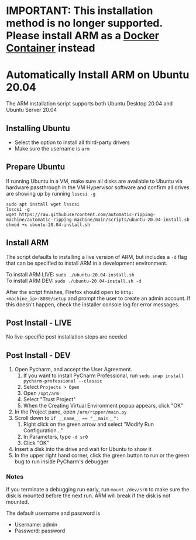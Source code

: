 # IMPORTANT: This installation method is no longer supported. Please install ARM as a [Docker Container](https://github.com/automatic-ripping-machine/automatic-ripping-machine/wiki/docker) instead

# Automatically Install ARM on Ubuntu 20.04
The ARM installation script supports both Ubuntu Desktop 20.04 and Ubuntu Server 20.04

## Installing Ubuntu
- Select the option to install all third-party drivers
- Make sure the username is `arm`

## Prepare Ubuntu
If running Ubuntu in a VM, make sure all disks are available to Ubuntu via hardware passthrough in the VM Hypervisor software and confirm all drives are showing up by running `lsscsi -g`

```
sudo apt install wget lsscsi
lsscsi -g
wget https://raw.githubusercontent.com/automatic-ripping-machine/automatic-ripping-machine/main/scripts/ubuntu-20.04-install.sh
chmod +x ubuntu-20.04-install.sh
```

## Install ARM
The script defaults to installing a live version of ARM, but includes a `-d` flag that can be specified to install ARM in a development environment.

To install ARM LIVE: `sudo ./ubuntu-20.04-install.sh`  
To install ARM DEV: `sudo ./ubuntu-20.04-install.sh -d`

After the script finishes, Firefox should open to `http:<machine_ip>:8080/setup` and prompt the user to create an admin account. If this doesn't happen, check the installer console log for error messages.

## Post Install - LIVE
No live-specific post installation steps are needed

## Post Install - DEV
1. Open Pycharm, and accept the User Agreement.
    1. If you want to install PyCharm Professional, run `sudo snap install pycharm-professional --classic`
    2. Select `Projects > Open`
    3. Open `/opt/arm`
    4. Select "Trust Project"
    5. When the Creating Virtual Environment popup appears, click "OK"
2. In the Project pane, open `/arm/ripper/main.py`
3. Scroll down to `if __name__ == "__main__":`
    1. Right click on the green arrow and select "Modify Run Configuration..."
    2. In Parameters, type `-d sr0`
    3. Click "OK"
4. Insert a disk into the drive and wait for Ubuntu to show it
5. In the upper right hand corner, click the green button to run or the green bug to run inside PyCharm's debugger

### Notes
If you terminate a debugging run early, run `mount /dev/sr0` to make sure the disk is mounted before the next run. ARM will break if the disk is not mounted. 

The default username and password is

- Username: admin 
- Password: password
